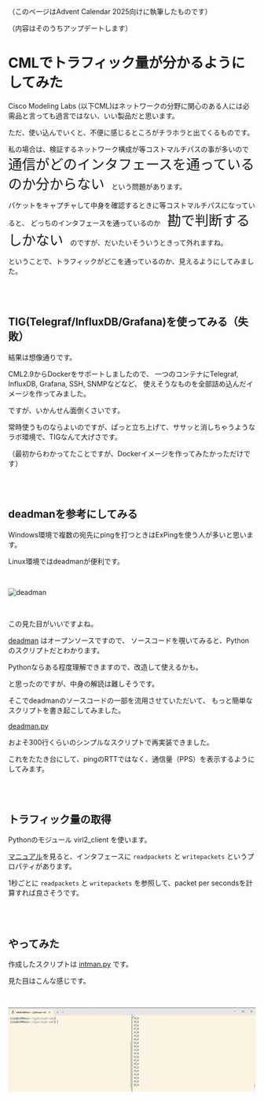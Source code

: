 
（このページはAdvent Calendar 2025向けに執筆したものです）

（内容はそのうちアップデートします）

# CMLでトラフィック量が分かるようにしてみた

Cisco Modeling Labs (以下CML)はネットワークの分野に関心のある人には必需品と言っても過言ではない、いい製品だと思います。

ただ、使い込んでいくと、不便に感じるところがチラホラと出てくるものです。

私の場合は、検証するネットワーク構成が等コストマルチパスの事が多いので　<span style="font-size: 200%;">通信がどのインタフェースを通っているのか分からない</span>　という問題があります。

パケットをキャプチャして中身を確認するときに等コストマルチパスになっていると、
どっちのインタフェースを通っているのか　<span style="font-size: 200%;">勘で判断するしかない</span>　のですが、だいたいそういうときって外れますね。

ということで、トラフィックがどこを通っているのか、見えるようにしてみました。

<br><br>

## TIG(Telegraf/InfluxDB/Grafana)を使ってみる（失敗）

結果は想像通りです。

CML2.9からDockerをサポートしましたので、
一つのコンテナにTelegraf, InfluxDB, Grafana, SSH, SNMPなどなど、
使えそうなものを全部詰め込んだイメージを作ってみました。

ですが、いかんせん面倒くさいです。

常時使うものならよいのですが、ぱっと立ち上げて、ササッと消しちゃうようなラボ環境で、TIGなんて大げさです。

（最初からわかってたことですが、Dockerイメージを作ってみたかっただけです）


<br><br>

## deadmanを参考にしてみる

Windows環境で複数の宛先にpingを打つときはExPingを使う人が多いと思います。

Linux環境ではdeadmanが便利です。

<br>

![deadman](/assets/deadman-demo.gif)

<br>

この見た目がいいですよね。

[deadman](https://github.com/upa/deadman) はオープンソースですので、
ソースコードを覗いてみると、Pythonのスクリプトだとわかります。

Pythonならある程度理解できますので、改造して使えるかも。

と思ったのですが、中身の解読は難しそうです。

そこでdeadmanのソースコードの一部を流用させていただいて、
もっと簡単なスクリプトを書き起こしてみました。

[deadman.py](bin/deadman.py)

およそ300行くらいのシンプルなスクリプトで再実装できました。

これをたたき台にして、pingのRTTではなく、通信量（PPS）を表示するようにしてみます。

<br><br>

## トラフィック量の取得

Pythonのモジュール virl2_client を使います。

[マニュアル](https://pubhub.devnetcloud.com/media/virl2-client/docs/latest/api/virl2_client.models.html#module-virl2_client.models.interface)を見ると、インタフェースに `readpackets` と `writepackets` というプロパティがあります。

1秒ごとに `readpackets` と `writepackets` を参照して、packet per secondsを計算すれば良さそうです。

<br><br>

## やってみた




<!--
アニメーションGIFの作り方
- Windows + G でゲームBarを起動する
- 動画をキャプチャする
- キャプチャ時間は30秒以内に収める
- ezgif.comでGIFに変換する
-->

作成したスクリプトは [intman.py](/bin/intman.py) です。

見た目はこんな感じです。

<br>

![intman](/assets/intman.gif)

<br>
